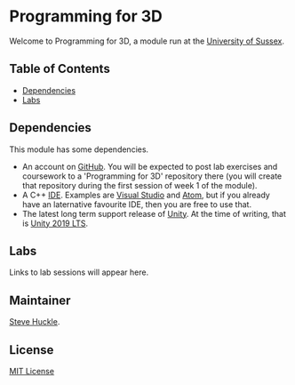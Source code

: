 # Programming for 3D

Welcome to Programming for 3D, a module run at the [University of Sussex](https://www.sussex.ac.uk/).

## Table of Contents

- [Dependencies](#install)
- [Labs](#labs)

## Dependencies

This module has some dependencies.

- An account on [GitHub](https://github.com/). You will be expected to post lab exercises and coursework to a 'Programming for 3D' repository there (you will create that repository during the first session of week 1 of the module).
- A C++ [IDE](https://en.wikipedia.org/wiki/Integrated_development_environment). Examples are [Visual Studio](https://visualstudio.microsoft.com/) and [Atom](https://atom.io/), but if you already have an laternative favourite IDE, then you are free to use that.
- The latest long term support release of [Unity](https://unity3d.com/unity/qa/lts-releases). At the time of writing, that is [Unity 2019 LTS](https://unity.com/releases/2019-lts).

## Labs

Links to lab sessions will appear here.

## Maintainer

[Steve Huckle](https://glowkeeper.github.io/).

## License

[MIT License](LICENSE)
